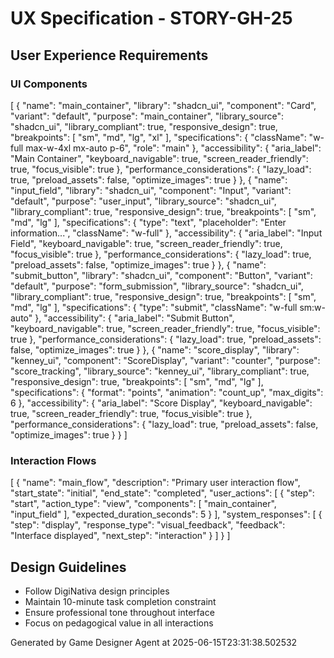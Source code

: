 # UX Specification - STORY-GH-25

## User Experience Requirements

### UI Components
[
  {
    "name": "main_container",
    "library": "shadcn_ui",
    "component": "Card",
    "variant": "default",
    "purpose": "main_container",
    "library_source": "shadcn_ui",
    "library_compliant": true,
    "responsive_design": true,
    "breakpoints": [
      "sm",
      "md",
      "lg",
      "xl"
    ],
    "specifications": {
      "className": "w-full max-w-4xl mx-auto p-6",
      "role": "main"
    },
    "accessibility": {
      "aria_label": "Main Container",
      "keyboard_navigable": true,
      "screen_reader_friendly": true,
      "focus_visible": true
    },
    "performance_considerations": {
      "lazy_load": true,
      "preload_assets": false,
      "optimize_images": true
    }
  },
  {
    "name": "input_field",
    "library": "shadcn_ui",
    "component": "Input",
    "variant": "default",
    "purpose": "user_input",
    "library_source": "shadcn_ui",
    "library_compliant": true,
    "responsive_design": true,
    "breakpoints": [
      "sm",
      "md",
      "lg"
    ],
    "specifications": {
      "type": "text",
      "placeholder": "Enter information...",
      "className": "w-full"
    },
    "accessibility": {
      "aria_label": "Input Field",
      "keyboard_navigable": true,
      "screen_reader_friendly": true,
      "focus_visible": true
    },
    "performance_considerations": {
      "lazy_load": true,
      "preload_assets": false,
      "optimize_images": true
    }
  },
  {
    "name": "submit_button",
    "library": "shadcn_ui",
    "component": "Button",
    "variant": "default",
    "purpose": "form_submission",
    "library_source": "shadcn_ui",
    "library_compliant": true,
    "responsive_design": true,
    "breakpoints": [
      "sm",
      "md",
      "lg"
    ],
    "specifications": {
      "type": "submit",
      "className": "w-full sm:w-auto"
    },
    "accessibility": {
      "aria_label": "Submit Button",
      "keyboard_navigable": true,
      "screen_reader_friendly": true,
      "focus_visible": true
    },
    "performance_considerations": {
      "lazy_load": true,
      "preload_assets": false,
      "optimize_images": true
    }
  },
  {
    "name": "score_display",
    "library": "kenney_ui",
    "component": "ScoreDisplay",
    "variant": "counter",
    "purpose": "score_tracking",
    "library_source": "kenney_ui",
    "library_compliant": true,
    "responsive_design": true,
    "breakpoints": [
      "sm",
      "md",
      "lg"
    ],
    "specifications": {
      "format": "points",
      "animation": "count_up",
      "max_digits": 6
    },
    "accessibility": {
      "aria_label": "Score Display",
      "keyboard_navigable": true,
      "screen_reader_friendly": true,
      "focus_visible": true
    },
    "performance_considerations": {
      "lazy_load": true,
      "preload_assets": false,
      "optimize_images": true
    }
  }
]

### Interaction Flows
[
  {
    "name": "main_flow",
    "description": "Primary user interaction flow",
    "start_state": "initial",
    "end_state": "completed",
    "user_actions": [
      {
        "step": "start",
        "action_type": "view",
        "components": [
          "main_container",
          "input_field"
        ],
        "expected_duration_seconds": 5
      }
    ],
    "system_responses": [
      {
        "step": "display",
        "response_type": "visual_feedback",
        "feedback": "Interface displayed",
        "next_step": "interaction"
      }
    ]
  }
]

## Design Guidelines
- Follow DigiNativa design principles
- Maintain 10-minute task completion constraint
- Ensure professional tone throughout interface
- Focus on pedagogical value in all interactions

Generated by Game Designer Agent at 2025-06-15T23:31:38.502532
